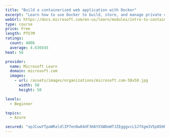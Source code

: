 ```yaml
---
title: "Build a containerized web application with Docker"
excerpt: "Learn how to use Docker to build, store, and manage private container images with the Azure Container Registry."
webUrl: https://docs.microsoft.com/en-us/learn/modules/intro-to-containers/
type: course
price: Free
length: PT57M
ratings:
  count: 4006
  average: 4.636545
heat: 56

provider:
  name: Microsoft Learn
  domain: microsoft.com
  images:
    - url: /assets/images/organizations/microsoft.com-50x50.jpg
      width: 50
      height: 50

levels:
  - Beginner

topics:
  - Azure

secured: "xpJCuwYTpaWRaldlIP7enOw04dF3HAYXSWDeWTJZEgggvcLSJfXgm3V5p05HER+OAw1k94u5DKhqL4RwRapynimwu5P810Y5qDWmhugINV7zWIvPFewmdRFqG8NePvmhQMlBvLmhSH6WQCXr7XIPrWUsd5RqdluND6bvwq/I5rWHO92UldV+TG7yX7nUJx1YXFfYr98hc/k64NBfZbfjoYcjCfOXmabGQbM5HDkrTxrFCgctxvLhbs5SifB6ZfU59/2WXuEaDvxUEQVmkzpp255p1RRl135GOglMzRZtAhgbvnt+EQauXpDQxYbojTR0BB/cyncMp+Od/EALiuhkwQiTod2O9FnHJrsIHax4qdqfXSrAxMENE4moF0YNk/C3wkOFfej5O2Xxk+1l4fx8QwxWmKfLYVUl8xaiTmQeyow=;0oDG+P5b4q02i2fSUYKukw=="
---
```


